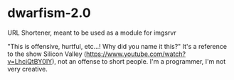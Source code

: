 # dwarfism-2.0
URL Shortener, meant to be used as a module for imgsrvr


"This is offensive, hurtful, etc...! Why did you name it this?"
It's a reference to the show Silicon Valley (https://www.youtube.com/watch?v=LhciQtBY0IY), not an offense to short people. 
I'm a programmer, I'm not very creative.
